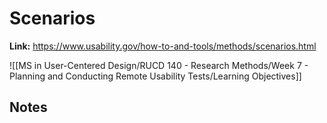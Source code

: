 # Scenarios
**Link:** https://www.usability.gov/how-to-and-tools/methods/scenarios.html

![[MS in User-Centered Design/RUCD 140 - Research Methods/Week 7 - Planning and Conducting Remote Usability Tests/Learning Objectives]]

## Notes
